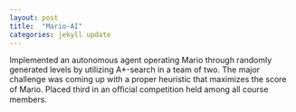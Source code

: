 ```yaml
---
layout: post
title:  "Mario-AI"
categories: jekyll update
---
```


Implemented an autonomous agent operating Mario through randomly generated levels by utilizing A*-search in a team of two. The major challenge was coming up with a proper heuristic that maximizes the score of Mario. Placed third in an oﬃcial competition held among all course members.